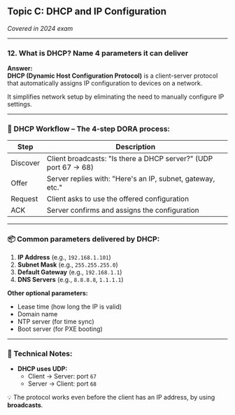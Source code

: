 
## Topic C: DHCP and IP Configuration

_Covered in 2024 exam_

---

### 12. What is DHCP? Name 4 parameters it can deliver

**Answer:**  
**DHCP (Dynamic Host Configuration Protocol)** is a client-server protocol that automatically assigns IP configuration to devices on a network.

It simplifies network setup by eliminating the need to manually configure IP settings.

---

### 🔁 DHCP Workflow – The 4-step DORA process:

| Step     | Description                                                                |
|----------|----------------------------------------------------------------------------|
| Discover | Client broadcasts: "Is there a DHCP server?" (UDP port 67 → 68)            |
| Offer    | Server replies with: "Here's an IP, subnet, gateway, etc."                 |
| Request  | Client asks to use the offered configuration                               |
| ACK      | Server confirms and assigns the configuration                              |

---

### 📦 Common parameters delivered by DHCP:

1. **IP Address** (e.g., `192.168.1.101`)  
2. **Subnet Mask** (e.g., `255.255.255.0`)  
3. **Default Gateway** (e.g., `192.168.1.1`)  
4. **DNS Servers** (e.g., `8.8.8.8`, `1.1.1.1`)

**Other optional parameters:**
- Lease time (how long the IP is valid)
- Domain name
- NTP server (for time sync)
- Boot server (for PXE booting)

---

### 📌 Technical Notes:

- **DHCP uses UDP:**
  - Client → Server: port `67`
  - Server → Client: port `68`

💡 The protocol works even before the client has an IP address, by using **broadcasts**.
```
